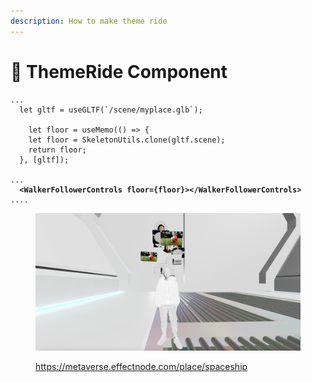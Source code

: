 ```yaml
---
description: How to make theme ride
---
```


# 🎢 ThemeRide Component



<pre class="language-jsx"><code class="lang-jsx">...
  let gltf = useGLTF(`/scene/myplace.glb`);

    let floor = useMemo(() => {
    let floor = SkeletonUtils.clone(gltf.scene);
    return floor;
  }, [gltf]);

...
<strong>  &#x3C;WalkerFollowerControls floor={floor}>&#x3C;/WalkerFollowerControls>
</strong>....
</code></pre>

<figure><img src=".gitbook/assets/image (21).png" alt=""><figcaption><p><a href="https://metaverse.effectnode.com/place/spaceship">https://metaverse.effectnode.com/place/spaceship</a></p></figcaption></figure>
